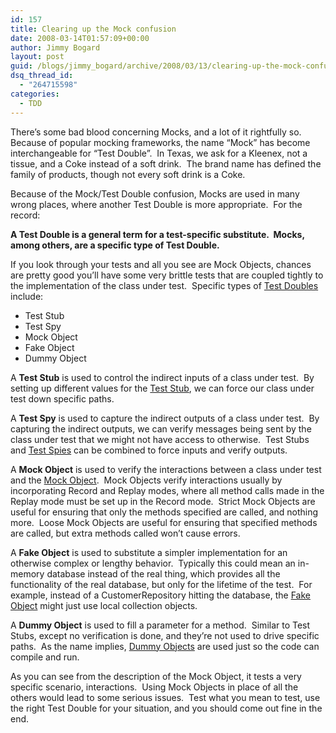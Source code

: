 ```yaml
---
id: 157
title: Clearing up the Mock confusion
date: 2008-03-14T01:57:09+00:00
author: Jimmy Bogard
layout: post
guid: /blogs/jimmy_bogard/archive/2008/03/13/clearing-up-the-mock-confusion.aspx
dsq_thread_id:
  - "264715598"
categories:
  - TDD
---
```

There&#8217;s some bad blood concerning Mocks, and a lot of it rightfully so.&nbsp; Because of popular mocking frameworks, the name &#8220;Mock&#8221; has become interchangeable for &#8220;Test Double&#8221;.&nbsp; In Texas, we ask for a Kleenex, not a tissue, and a Coke instead of a soft drink.&nbsp; The brand name has defined the family of products, though not every soft drink is a Coke.

Because of the Mock/Test Double confusion, Mocks are used in many wrong places, where another Test Double is more appropriate.&nbsp; For the record:

**A Test Double is a general term for a test-specific substitute.&nbsp; Mocks, among others, are a specific type of Test Double.**

If you look through your tests and all you see are Mock Objects, chances are pretty good you&#8217;ll have some very brittle tests that are coupled tightly to the implementation of the class under test.&nbsp; Specific types of [Test Doubles](http://xunitpatterns.com/Test%20Double.html) include:

  * Test Stub
  * Test Spy
  * Mock Object
  * Fake Object
  * Dummy Object

A **Test Stub** is used to control the indirect inputs of a class under test.&nbsp; By setting up different values for the [Test Stub](http://xunitpatterns.com/Test%20Stub.html), we can force our class under test down specific paths.

A **Test Spy** is used to capture the indirect outputs of a class under test.&nbsp; By capturing the indirect outputs, we can verify messages being sent by the class under test that we might not have access to otherwise.&nbsp; Test Stubs and [Test Spies](http://xunitpatterns.com/Test%20Spy.html) can be combined to force inputs and verify outputs.

A **Mock Object** is used to verify the interactions between a class under test and the [Mock Object](http://xunitpatterns.com/Mock%20Object.html).&nbsp; Mock Objects verify interactions usually by incorporating Record and Replay modes, where all method calls made in the Replay mode must be set up in the Record mode.&nbsp; Strict Mock Objects are useful for ensuring that only the methods specified are called, and nothing more.&nbsp; Loose Mock Objects are useful for ensuring that specified methods are called, but extra methods called won&#8217;t cause errors.

A **Fake Object** is used to substitute a simpler implementation for an otherwise complex or lengthy behavior.&nbsp; Typically this could mean an in-memory database instead of the real thing, which provides all the functionality of the real database, but only for the lifetime of the test.&nbsp; For example, instead of a CustomerRepository hitting the database, the [Fake Object](http://xunitpatterns.com/Fake%20Object.html) might just use local collection objects.

A **Dummy Object** is used to fill a parameter for a method.&nbsp; Similar to Test Stubs, except no verification is done, and they&#8217;re not used to drive specific paths.&nbsp; As the name implies, [Dummy Objects](http://xunitpatterns.com/Dummy%20Object.html) are used just so the code can compile and run.

As you can see from the description of the Mock Object, it tests a very specific scenario, interactions.&nbsp; Using Mock Objects in place of all the others would lead to some serious issues.&nbsp; Test what you mean to test, use the right Test Double for your situation, and you should come out fine in the end.